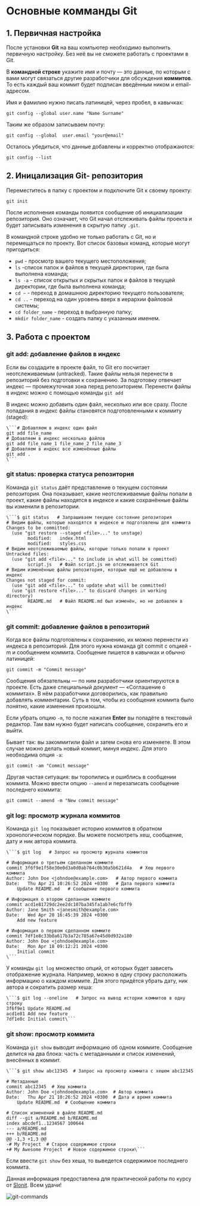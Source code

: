 # Основные комманды Git

## **1. Первичная настройка**

После установки **Git** на ваш компьютер необходимо выполнить первичную настройку. Без неё вы не сможете работать с проектами в Git.

В **командной строке** укажите имя и почту — это данные, по которым с вами могут связаться другие разработчики для обсуждения **коммитов**. То есть каждый ваш коммит будет подписан введённым ником и email-адресом.

Имя и фамилию нужно писать латиницей, через пробел, в кавычках:

`git config --global user.name "Name Surname"`

Таким же образом записываем почту:

`git config --global  user.email "your@email"`

Осталось убедиться, что данные добавлены и корректно отображаются:

`git config --list`

## **2. Иницализация Git- репозитория**

Переместитесь в папку с проектом и подключите Git к своему проекту:

`git init`

После исполнения команды появится сообщение об инициализации репозитория. Оно означает, что Git начал отслеживать файлы проекта и будет записывать изменения в скрытую папку `.git`.

В командной строке удобно не только работать с Git, но и перемещаться по проекту. Вот список базовых команд, которые могут пригодиться:

* `pwd` - просмотр вашего текущего местоположения;
* `ls` -список папок и файлов в текущей директории, где была выполнена команда;
* `ls -a` - список открытых и скрытых папок и файлов в текущей директории, где была выполнена команда;
* `cd ~` - переход в домашнюю директорию текущего пользователя;
* `cd ..` - переход на один уровень вверх в иерархии файловой системы;
* `cd folder_name` - переход в выбранную папку;
* `mkdir folder_name` - создать папку с указанным именем.

## **3. Работа с проектом**

### **git add: добавление файлов в индекс**

Если вы создадите в проекте файл, то Git его посчитает неотслеживаемым (untracked). Такие файлы нельзя перенести в репозиторий без подготовки к сохранению. За подготовку отвечает индекс — промежуточная зона перед репозиторием. Перенести файлы в индекс можно с помощью команды `git add`

В индекс можно добавить один файл, несколько или все сразу. После попадания в индекс файлы становятся подготовленными к коммиту (staged):

```
\```# Добавляем в индекс один файл
git add file_name
# Добавляем в индекс несколько файлов 
git add file_name_1 file_name_2 file_name_3
# Добавляем в индекс все изменённые файлы 
git add .
\```
```

### **git status: проверка статуса репозитория**

Команда `git status` даёт представление о текущем состоянии репозитория. Она показывает, какие неотслеживаемые файлы попали в проект, какие файлы находятся в индексе и какие сохранённые файлы вы изменили в репозитории.

```
\```$ git status   # Запрашиваем текущее состояние репозитория
# Видим файлы, которые находятся в индексе и подготовлены для коммита
Changes to be committed:
  (use "git restore --staged <file>..." to unstage)
        modified:   index.html
        modified:   styles.css
# Видим неотслеживаемые файлы, которые только попали в проект
Untracked files:
  (use "git add <file>..." to include in what will be committed)
        script.js   # Файл script.js не отслеживается Git
# Видим изменённые файлы репозитория, которые ещё не добавлены в индекс 
Changes not staged for commit:
  (use "git add <file>..." to update what will be committed)
  (use "git restore <file>..." to discard changes in working directory)
        README.md   # Файл README.md был изменён, но не добавлен в индекс
\```
```

### **git commit: добавление файлов в репозиторий**

Когда все файлы подготовлены к сохранению, их можно перенести из индекса в репозиторий. Для этого нужна команда git commit с опцией -m и сообщением коммита. Сообщение пишется в кавычках и обычно латиницей:

`git commit -m "Commit message"`

Сообщения обязательны — по ним разработчики ориентируются в проекте. Есть даже специальный документ — «Соглашение о коммитах». В нём разработчики договорились, как правильно добавлять комментарии. Суть в том, чтобы из сообщения коммита было понятно, какие изменения произошли.

Если убрать опцию `-m`, то после нажатия **Enter** вы попадёте в текстовый редактор. Там вам нужно будет написать сообщение, сохранить его и выйти.

Бывает так: вы закоммитили файл и затем снова его изменяете. В этом случае можно делать новый коммит, минуя индекс. Для этого необходима опция `-a`:

`git commit -am "Commit message"`

Другая частая ситуация: вы торопились и ошиблись в сообщении коммита. Можно ввести опцию `--amend` и перезаписать сообщение последнего коммита:

`git commit --amend -m "New commit message"`

### **git log: просмотр журнала коммитов**

Команда `git log` показывает историю коммитов в обратном хронологическом порядке. Вы можете посмотреть хеш, сообщение, дату и ник автора коммита.

```
\```$ git log   # Запрос на просмотр журнала коммитов

# Информация о третьем сделанном коммите
commit 3f6f9e1f58e30e0d3a0d0ab764c0b30a5b621d4a   # Хеш первого коммита
Author: John Doe <johndoe@example.com>   # Автор первого коммита
Date:   Thu Apr 21 10:26:52 2024 +0300   # Дата первого коммита
    Update README.md   # Сообщение первого коммита

# Информация о втором сделанном коммите
commit acd1e81729dc2ee2dc107ba345fa1ab7e6cfbff9
Author: Jane Smith <janesmith@example.com>
Date:   Wed Apr 20 16:45:39 2024 +0300
    Add new feature

# Информация о первом сделанном коммите
commit 7df1e8c33b0a617b3a72c785a67e45d0d932a180
Author: John Doe <johndoe@example.com>
Date:   Mon Apr 18 09:12:21 2024 +0300
    Initial commit
\```
```

У команды `git log` множество опций, от которых будет зависеть отображение журнала. Например, можно в одну строку расположить информацию о каждом коммите. Для этого придётся убрать дату, ник автора и сократить размер хеша:

```
\```$ git log --oneline   # Запрос на вывод истории коммитов в одну строку
3f6f9e1 Update README.md
acd1e81 Add new feature
7df1e8c Initial commit\```
```

### **git show: просмотр коммита**

Команда `git show` выводит информацию об одном коммите. Сообщение делится на два блока: часть с метаданными и список изменений, внесённых в коммит.

```
\```$ git show abc12345  # Запрос на просмотр коммита с хешем abc12345

# Метаданные
commit abc12345  # Хеш коммита
Author: John Doe <johndoe@example.com>  # Автор коммита
Date:   Thu Apr 21 10:26:52 2024 +0300  # Дата и время коммита
    Update README.md  # Сообщение коммита

# Список изменений в файле README.md
diff --git a/README.md b/README.md
index abcdef1..1234567 100644
--- a/README.md
+++ b/README.md
@@ -1,3 +1,3 @@
-# My Project  # Старое содержимое строки
+# My Awesome Project  # Новое содержимое строки\```
```

Если ввести `git show` без хеша, то выведется содержимое последнего коммита.

Данная информация предоставлена для практической работы по курсу от [Slonit](https://slonit.ru/). Всем удачи!

![git-commands](https://bdolife.ru/wp-content/uploads/2021/08/1cprog.jpg)

